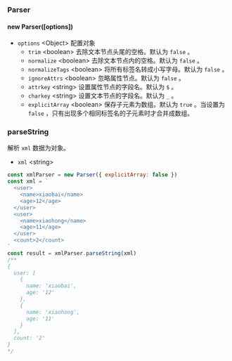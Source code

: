### Parser

#### new Parser([options])

- `options` \<Object\> 配置对象
  - `trim` \<boolean\> 去除文本节点头尾的空格。默认为 `false` 。
  - `normalize` \<boolean\> 去除文本节点内的空格。默认为 `false` 。
  - `normalizeTags` \<boolean\> 将所有标签名转成小写字母。默认为 `false` 。
  - `ignoreAttrs` \<boolean\> 忽略属性节点。默认为 `false` 。
  - `attrkey` \<string\> 设置属性节点的字段名。默认为 `$` 。
  - `charkey` \<string\> 设置文本节点的字段名。默认为 `_` 。
  - `explicitArray` \<boolean\> 保存子元素为数组。默认为 `true` 。当设置为 `false` ，只有出现多个相同标签名的子元素时才合并成数组。

### parseString

解析 `xml` 数据为对象。

- `xml` \<string\> 

```javascript
const xmlParser = new Parser({ explicitArray: false })
const xml = `
  <user>
    <name>xiaobai</name>
    <age>12</age>
  </user>
  <user>
    <name>xiaohong</name>
    <age>11</age>
  </user>
  <count>2</count>
`
const result = xmlParser.parseString(xml)
/**
{
  user: [
    {
      name: 'xiaobai',
      age: '12'
    },
    {
      name: 'xiaohong',
      age: '11'
    }
  ],
  count: '2'
}
*/
```

